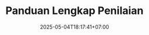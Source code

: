 ---
weight: 999
title: "Panduan Lengkap Penilaian"
description: "Dokumentasi lengkap untuk penilaian"
icon: "article"
date: "2025-05-04T18:17:41+07:00"
lastmod: "2025-05-04T18:17:41+07:00"
draft: false
toc: true
---